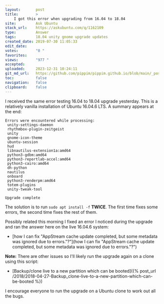 ```yaml
---
layout:       post
title:        >
    I got this error when upgrading from 16.04 to 18.04
site:         Ask Ubuntu
stack_url:    https://askubuntu.com/q/1162109
type:         Answer
tags:         18.04 unity gnome upgrade updates
created_date: 2019-07-30 11:05:33
edit_date:    
votes:        "0 "
favorites:    
views:        "977 "
accepted:     
uploaded:     2023-12-31 10:24:11
git_md_url:   https://github.com/pippim/pippim.github.io/blob/main/_posts/2019/2019-07-30-I-got-this-error-when-upgrading-from-16.04-to-18.04.md
toc:          false
navigation:   false
clipboard:    false
---
```


I received the same error testing 16.04 to 18.04 upgrade yesterday. This is a relatively vanilla installation of Ubuntu 16.04.6 LTS. A summary appears at the end:

``` 
Errors were encountered while processing:
 unity-settings-daemon
 rhythmbox-plugin-zeitgeist
 unity
 gnome-icon-theme
 ubuntu-session
 hud
 libnautilus-extension1a:amd64
 python3-gdbm:amd64
 python3-reportlab-accel:amd64
 python3-cairo:amd64
 dh-python
 nautilus
 onboard
 python3-renderpm:amd64
 totem-plugins
 unity-tweak-tool

Upgrade complete 
```

The solution is to run `sudo apt install -f` **TWICE**. The first time fixes some errors, the second time fixes the rest of them.

Possibly related this morning I fixed an error I noticed during the upgrade and ran the answer here on the live 16.04.6 system:

- [how I can fix &quot;AppStream cache update completed, but some metadata was ignored due to errors.&quot;?&quot;](how I can fix &quot;AppStream cache update completed, but some metadata was ignored due to errors.&quot;?&quot;)

**Note:** There are other issues so I'll likely run the upgrade again on a clone using this script:

- [Backup/clone live to a new partition which can be booted]({% post_url /2018/2018-04-27-Backup_clone-live-to-a-new-partition-which-can-be-booted %})

I encourage everyone to run the upgrade on a Ubuntu clone to work out all the bugs.
